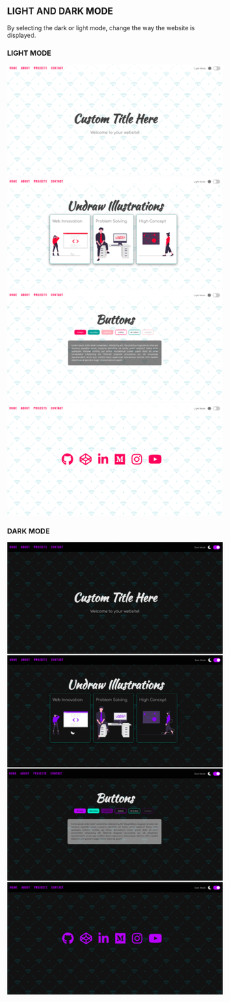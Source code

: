 ## **LIGHT AND DARK MODE**

By selecting the dark or light mode, change the way the website is displayed.


### **LIGHT MODE**  
![](./screenshots/title-light.png)
![](./screenshots/undraw-light.png)
![](./screenshots/buttons-light.png)
![](./screenshots/social-light.png)

### **DARK MODE**
![](./screenshots/title-dark.png)
![](./screenshots/undraw-dark.png)
![](./screenshots/buttons-dark.png)
![](./screenshots/social-dark.png)

